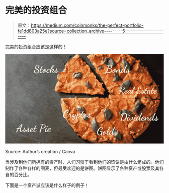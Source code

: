 # 完美的投资组合

> 原文：<https://medium.com/coinmonks/the-perfect-portfolio-fe1dd803a25e?source=collection_archive---------5----------------------->

完美的投资组合应该是这样的！

![](img/0967b0baa9134bdaa76b3fb2783849ff.png)

Source: Author’s creation / Canva

当涉及到他们所拥有的资产时，人们习惯于看到他们的馅饼是由什么组成的。他们制作了各种各样的图表，但最受欢迎的是饼图。饼图显示了各种资产或股票及其各自的百分比。

下面是一个资产派应该是什么样子的例子！